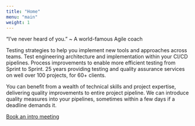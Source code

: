 ```yaml
---
title: "Home"
menu: "main"
weight: 1
---
```


“I’ve never heard of you.” ~ A world-famous Agile coach

Testing strategies to help you implement new tools and approaches across teams.
Test engineering architecture and implementation within your CI/CD pipelines.
Process improvements to enable more efficient testing from Sprint to Sprint.
25 years providing testing and quality assurance services on well over 100 projects, for 60+ clients.

You can benefit from a wealth of technical skills and project expertise, delivering quality improvements to entire project pipeline. We can introduce quality measures into your pipelines, sometimes within a few days if a deadline demands it.

[Book an intro meeting](https://calendly.com/jaffamonkeyltd/intro-call)